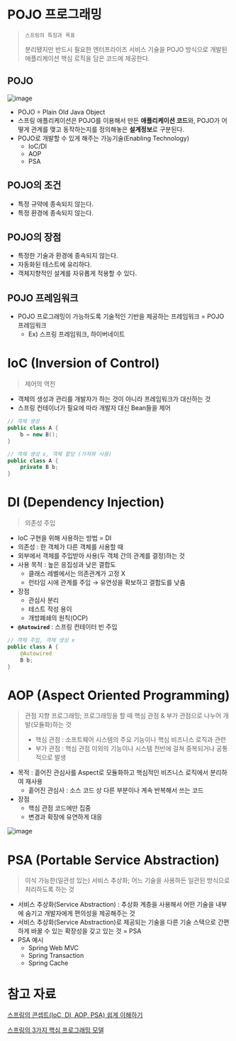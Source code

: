 # POJO 프로그래밍

> ```스프링의 특징과 목표```
>
>분리됐지만 반드시 필요한 엔터프라이즈 서비스 기술을 POJO 방식으로 개발된 애플리케이션 핵심 로직을 담은 코드에 제공한다.

## POJO
![image](https://github.com/gmkim20713/spring-study/assets/68195241/0351cc22-0d78-48ba-ba3e-ec8cf1dd9828)

- POJO = Plain Old Java Object
- 스프링 애플리케이션은 POJO를 이용해서 만든 **애플리케이션 코드**와, POJO가 어떻게 관계를 맺고 동작하는지를 정의해놓은 **설계정보**로 구분된다.
- POJO로 개발할 수 있게 해주는 가능기술(Enabling Technology)
  - IoC/DI
  - AOP
  - PSA

## POJO의 조건
- 특정 규약에 종속되지 않는다.
- 특정 환경에 종속되지 않는다.
## POJO의 장점
- 특정한 기술과 환경에 종속되지 않는다.
- 자동화된 테스트에 유리하다.
- 객체지향적인 설계를 자유롭게 적용할 수 있다.
## POJO 프레임워크
- POJO 프로그래밍이 가능하도록 기술적인 기반을 제공하는 프레임워크 = POJO 프레임워크
  - Ex) 스프링 프레임워크, 하이버네이트


# IoC (Inversion of Control)

> 제어의 역전
>
- 객체의 생성과 관리를 개발자가 하는 것이 아니라 프레임워크가 대신하는 것
- 스프링 컨테이너가 필요에 따라 개발자 대신 Bean들을 제어

```java
// 객체 생성
public class A {
	b = new B();
}

// 객체 생성 x, 객체 할당 (가져와 사용)
public class A {
	private B b;
}
```

# DI (Dependency Injection)

> 의존성 주입
>
- IoC 구현을 위해 사용하는 방법 =  DI
- 의존성 : 한 객체가 다른 객체를 사용할 때
- 외부에서 객체를 주입받아 사용(두 객체 간의 관계를 결정)하는 것
- 사용 목적 : 높은 응집성과 낮은 결합도
    - 클래스 레벨에서는 의존관계가 고정 X
    - 런타임 시에 관계를 주입 → 유연성을 확보하고 결합도를 낮춤
- 장점
    - 관심사 분리
    - 테스트 작성 용이
    - 개방폐쇄의 원칙(OCP)
- **`@Autowired`** : 스프링 컨테이터 빈 주입

```java
// 객체 주입, 객체 생성 x
public class A {
	@Autowired
	B b;
}
```

# AOP (Aspect Oriented Programming)

> 관점 지향 프로그래밍; 프로그래밍을 할 때 핵심 관점 & 부가 관점으로 나누어 개발(모듈화)하는 것
>
> - 핵심 관점 : 소프트웨어 시스템의 주요 기능이나 핵심 비즈니스 로직과 관련
> - 부가 관점 : 핵심 관점 이외의 기능이나 시스템 전반에 걸쳐 중복되거나 공통적으로 발생
- 목적 : 흩어진 관심사를 Aspect로 모듈화하고 핵심적인 비즈니스 로직에서 분리하여 재사용
    - 흩어진 관심사 : 소스 코드 상 다른 부분이나 계속 반복해서 쓰는 코드
- 장점
    - 핵심 관점 코드에만 집중
    - 변경과 확장에 유연하게 대응

![image](https://github.com/CEOS-Developers/spring-tutorial-18th/assets/68195241/a758b7ac-9fc7-4c8c-8417-ac01e693305b)

# PSA (Portable Service Abstraction)

> 이식 가능한(일관성 있는) 서비스 추상화; 어느 기술을 사용하든 일관된 방식으로 처리하도록 하는 것
>
- 서비스 추상화(Service Abstraction) : 추상화 계층을 사용해서 어떤 기술을 내부에 숨기고 개발자에게 편의성을 제공해주는 것
- 서비스 추상화(Service Abstraction)로 제공되는 기술을 다른 기술 스택으로 간편하게 바꿀 수 있는 확장성을 갖고 있는 것 = PSA
- PSA 예시
    - Spring Web MVC
    - Spring Transaction
    - Spring Cache

# 참고 자료
[스프링의 콘셉트(IoC, DI, AOP, PSA) 쉽게 이해하기](https://shinsunyoung.tistory.com/133)

[스프링의 3가지 핵심 프로그래밍 모델](https://velog.io/@mon99745/스프링의-3가지-핵심-프로그래밍-모델)

